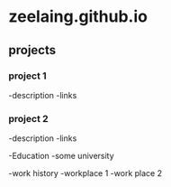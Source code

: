 # zeelaing.github.io

## projects
### project 1
-description
-links

### project 2
-description
-links

-Education
-some university

-work history
-workplace 1
-work place 2
